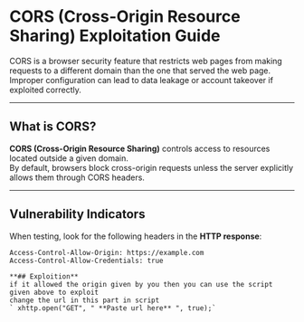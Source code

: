 # CORS (Cross-Origin Resource Sharing) Exploitation Guide

CORS is a browser security feature that restricts web pages from making requests to a different domain than the one that served the web page. Improper configuration can lead to data leakage or account takeover if exploited correctly.

---

## What is CORS?

**CORS (Cross-Origin Resource Sharing)** controls access to resources located outside a given domain.  
By default, browsers block cross-origin requests unless the server explicitly allows them through CORS headers.

---

## Vulnerability Indicators

When testing, look for the following headers in the **HTTP response**:

```http
Access-Control-Allow-Origin: https://example.com
Access-Control-Allow-Credentials: true

**## Exploition**
if it allowed the origin given by you then you can use the script given above to exploit
change the url in this part in script 
` xhttp.open("GET", " **Paste url here** ", true);`
